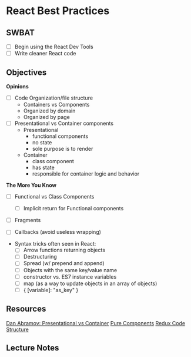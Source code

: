 React Best Practices
====================

## SWBAT

- [ ] Begin using the React Dev Tools
- [ ] Write cleaner React code

## Objectives

**Opinions**
- [ ] Code Organization/file structure
  - Containers vs Components
  - Organized by domain
  - Organized by page
- [ ] Presentational vs Container components
  - Presentational
    - functional components
    - no state
    - sole purpose is to render
  - Container
    - class component
    - has state
    - responsible for container logic and behavior

**The More You Know**

- [ ] Functional vs Class Components
  - [ ] Implicit return for Functional components

- [ ] Fragments

- [ ] Callbacks (avoid useless wrapping)

- Syntax tricks often seen in React:
  - [ ] Arrow functions returning objects
  - [ ] Destructuring
  - [ ] Spread (w/ prepend and append)
  - [ ] Objects with the same key/value name
  - [ ] constructor vs. ES7 instance variables
  - [ ] map (as a way to update objects in an array of objects)
  - [ ] { [variable]: "as_key" }

## Resources

[Dan Abramov: Presentational vs Container](https://medium.com/@dan_abramov/smart-and-dumb-components-7ca2f9a7c7d0)
[Pure Components](https://reactjs.org/docs/react-api.html#reactpurecomponent)
[Redux Code Structure](https://redux.js.org/faq/code-structure)

## Lecture Notes

